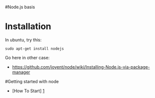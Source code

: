 #Node.js basis

# Installation
In ubuntu, try this:
```
sudo apt-get install nodejs
```

Go here in other case: 
* https://github.com/joyent/node/wiki/Installing-Node.js-via-package-manager

#Getting started with node

* [How To Start] [1]

[1]: http://stackoverflow.com/questions/2353818/how-do-i-get-started-with-node-js "Stack Overflow - How Do I Get Started With Node Js?"

